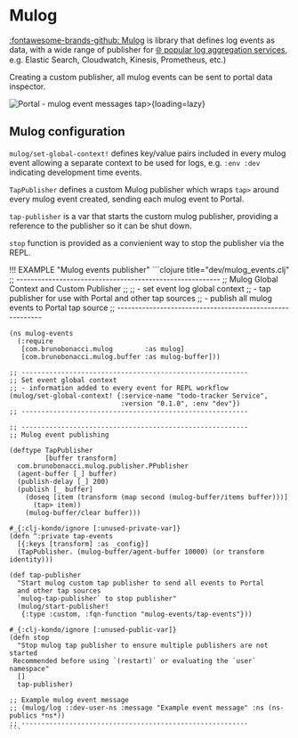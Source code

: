 # Mulog

[:fontawesome-brands-github: Mulog](https://github.com/BrunoBonacci/mulog) is library that defines log events as data, with a wide range of publisher for [:globe_with_meridians: popular log aggregation services](https://github.com/BrunoBonacci/mulog#publishers), e.g. Elastic Search, Cloudwatch, Kinesis, Prometheus, etc.)

Creating a custom publisher, all mulog events can be sent to portal data inspector.

![Portal - mulog event messages tap>](https://github.com/practicalli/graphic-design/blob/live/portal/portal-mulog-tap-publisher-repl-startup-dark.png?raw=true){loading=lazy}


## Mulog configuration

`mulog/set-global-context!` defines key/value pairs included in every mulog event allowing a separate context to be used for logs, e.g. `:env :dev` indicating development time events.

`TapPublisher` defines a custom Mulog publisher which wraps `tap>` around every mulog event created, sending each mulog event to Portal.

`tap-publisher` is a var that starts the custom mulog publisher, providing a reference to the publisher so it can be shut down.

`stop` function is provided as a convienient way to stop the publisher via the REPL.

!!! EXAMPLE "Mulog events publisher"
    ```clojure title="dev/mulog_events.clj"
    ;; ---------------------------------------------------------
    ;; Mulog Global Context and Custom Publisher
    ;;
    ;; - set event log global context
    ;; - tap publisher for use with Portal and other tap sources
    ;; - publish all mulog events to Portal tap source
    ;; ---------------------------------------------------------

    (ns mulog-events
      (:require
       [com.brunobonacci.mulog        :as mulog]
       [com.brunobonacci.mulog.buffer :as mulog-buffer]))

    ;; ---------------------------------------------------------
    ;; Set event global context
    ;; - information added to every event for REPL workflow
    (mulog/set-global-context! {:service-name "todo-tracker Service",
                                :version "0.1.0", :env "dev"})
    ;; ---------------------------------------------------------

    ;; ---------------------------------------------------------
    ;; Mulog event publishing

    (deftype TapPublisher
             [buffer transform]
      com.brunobonacci.mulog.publisher.PPublisher
      (agent-buffer [_] buffer)
      (publish-delay [_] 200)
      (publish [_ buffer]
        (doseq [item (transform (map second (mulog-buffer/items buffer)))]
          (tap> item))
        (mulog-buffer/clear buffer)))

    #_{:clj-kondo/ignore [:unused-private-var]}
    (defn ^:private tap-events
      [{:keys [transform] :as _config}]
      (TapPublisher. (mulog-buffer/agent-buffer 10000) (or transform identity)))

    (def tap-publisher
      "Start mulog custom tap publisher to send all events to Portal
      and other tap sources
      `mulog-tap-publisher` to stop publisher"
      (mulog/start-publisher!
       {:type :custom, :fqn-function "mulog-events/tap-events"}))

    #_{:clj-kondo/ignore [:unused-public-var]}
    (defn stop
      "Stop mulog tap publisher to ensure multiple publishers are not started
     Recommended before using `(restart)` or evaluating the `user` namespace"
      []
      tap-publisher)

    ;; Example mulog event message
    ;; (mulog/log ::dev-user-ns :message "Example event message" :ns (ns-publics *ns*))
    ;; ---------------------------------------------------------
    ```

